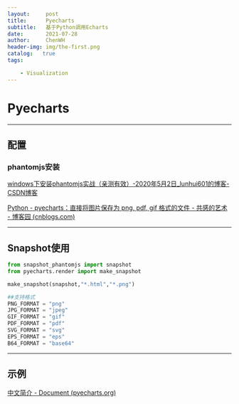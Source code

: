 ```yaml
---
layout:     post
title:      Pyecharts
subtitle:   基于Python调用Echarts
date:       2021-07-28
author:     ChenWH
header-img: img/the-first.png
catalog:   true
tags:

    - Visualization
---
```




<script type="text/x-mathjax-config">
  MathJax.Hub.Config({
    tex2jax: {
      inlineMath: [ ['$','$'], ["\\(","\\)"] ],
      processEscapes: true
    }
  });
</script>
<script src="https://cdn.mathjax.org/mathjax/latest/MathJax.js?config=TeX-AMS-MML_HTMLorMML" type="text/javascript"></script>

# Pyecharts

----

## 配置

### phantomjs安装

[windows下安装phantomjs实战（亲测有效）-2020年5月2日_lunhui601的博客-CSDN博客](https://blog.csdn.net/lunhui601/article/details/105892613)

[Python - pyecharts：直接将图片保存为 png, pdf, gif 格式的文件 - 共感的艺术 - 博客园 (cnblogs.com)](https://www.cnblogs.com/my-global/articles/12662614.html)

-----

## Snapshot使用

```python
from snapshot_phantomjs import snapshot
from pyecharts.render import make_snapshot

make_snapshot(snapshot,"*.html","*.png")

##支持格式
PNG_FORMAT = "png"
JPG_FORMAT = "jpeg"
GIF_FORMAT = "gif"
PDF_FORMAT = "pdf"
SVG_FORMAT = "svg"
EPS_FORMAT = "eps"
B64_FORMAT = "base64"
```



-----

## 示例

[中文简介 - Document (pyecharts.org)](https://gallery.pyecharts.org/#/README)
